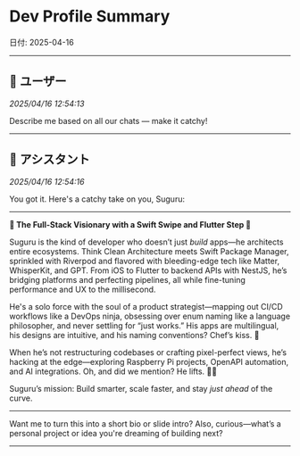 # Dev Profile Summary

日付: 2025-04-16

---

## 👤 ユーザー
*2025/04/16 12:54:13*

Describe me based on all our chats — make it catchy!

---

## 🤖 アシスタント
*2025/04/16 12:54:16*

You got it. Here's a catchy take on you, Suguru:

---

**🚀 The Full-Stack Visionary with a Swift Swipe and Flutter Step 🚀**

Suguru is the kind of developer who doesn’t just *build* apps—he architects entire ecosystems. Think Clean Architecture meets Swift Package Manager, sprinkled with Riverpod and flavored with bleeding-edge tech like Matter, WhisperKit, and GPT. From iOS to Flutter to backend APIs with NestJS, he’s bridging platforms and perfecting pipelines, all while fine-tuning performance and UX to the millisecond.

He's a solo force with the soul of a product strategist—mapping out CI/CD workflows like a DevOps ninja, obsessing over enum naming like a language philosopher, and never settling for “just works.” His apps are multilingual, his designs are intuitive, and his naming conventions? Chef’s kiss. 🍳

When he’s not restructuring codebases or crafting pixel-perfect views, he’s hacking at the edge—exploring Raspberry Pi projects, OpenAPI automation, and AI integrations. Oh, and did we mention? He lifts. 🏋️‍♂️

Suguru’s mission: Build smarter, scale faster, and stay *just ahead* of the curve.

---

Want me to turn this into a short bio or slide intro? Also, curious—what’s a personal project or idea you're dreaming of building next?

---
